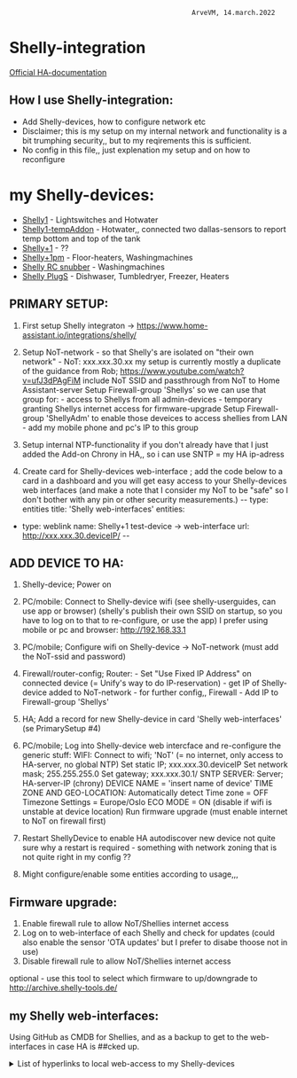                                                   ArveVM, 14.march.2022
# Shelly-integration
[Official HA-documentation](https://www.home-assistant.io/integrations/shelly/)



## How I use Shelly-integration:  
- Add Shelly-devices, how to configure network etc
- Disclaimer; this is my setup on my internal network and functionality is a bit trumphing security,, but to my reqirements this is sufficient.
- No config in this file,, just explenation my setup and on how to reconfigure

# my Shelly-devices:  
- [Shelly1](https://shelly.cloud/products/shelly-1-smart-home-automation-relay/) - Lightswitches and Hotwater
- [Shelly1-tempAddon](https://shop.shelly.cloud/temperature-sensor-addon-for-shelly-1-1pm-wifi-smart-home-automation) - Hotwater,, connected two dallas-sensors to report temp bottom and top of the tank
- [Shelly+1](https://shelly.cloud/shelly-plus-1/)  -  ??
- [Shelly+1pm](https://shelly.cloud/shelly-plus-1pm/) - Floor-heaters, Washingmachines
- [Shelly RC snubber](https://shop.shelly.cloud/rc-snubber-wifi-smart-home-automation?search=snubber&description=true) - Washingmachines
- [Shelly PlugS](https://shelly.cloud/products/shelly-plug-s-smart-home-automation-device/) - Dishwaser, Tumbledryer, Freezer, Heaters



## PRIMARY SETUP:
1. First setup Shelly integraton  ->  https://www.home-assistant.io/integrations/shelly/

2. Setup NoT-network - so that Shelly's are isolated on "their own network"
       - NoT: xxx.xxx.30.xx
   my setup is currently mostly a duplicate of the guidance from Rob; 
     https://www.youtube.com/watch?v=ufJ3dPAgFiM
   include NoT SSID and passthrough from NoT to Home Assistant-server
   Setup Firewall-group 'Shellys' so we can use that group for: 
            - access to Shellys from all admin-devices
            - temporary granting Shellys internet access for firmware-upgrade
   Setup Firewall-group 'ShellyAdm' to enable those deveices to access shellies from LAN
            - add my mobile phone and pc's IP to this group

3. Setup internal NTP-functionality if you don't already have that
     I just added the Add-on Chrony in HA,, so i can use SNTP = my HA ip-adress

4. Create card for Shelly-devices web-interface ; 
      add the code below to a card in a dashboard and you will get easy 
      access to your Shelly-devices web interfaces
      (and make a note that I consider my NoT to be "safe" so I don't bother 
      with any pin or other security measurements.)
--
type: entities
title: 'Shelly web-interfaces'
entities:
  - type: weblink
    name: Shelly+1 test-device  ->  web-interface
    url: http://xxx.xxx.30.deviceIP/
--



## ADD DEVICE TO HA:
1. Shelly-device; Power on

2. PC/mobile: Connect to Shelly-device wifi 
      (see shelly-userguides, can use app or browser)
      (shelly's publish their own SSID on startup, so you have to log
      on to that to re-configure, or use the app)
      I prefer using mobile or pc and browser: http://192.168.33.1

3. PC/mobile; Configure wifi on Shelly-device -> NoT-network (must add the NoT-ssid and password) 

4. Firewall/router-config; 
     Router:
       - Set "Use Fixed IP Address" on connected device (= Unify's way to do IP-reservation)
       - get IP of Shelly-device added to NoT-network - for further config,,
     Firewall
       - Add IP to Firewall-group 'Shellys'

5. HA; Add a record for new Shelly-device in card 'Shelly web-interfaces'    
     (se PrimarySetup #4)

6. PC/mobile; Log into Shelly-device web intercface and re-configure the generic stuff:
     WIFI:
       Connect to wifi; 'NoT'      (= no internet, only access to HA-server, no global NTP)
       Set static IP; xxx.xxx.30.deviceIP
       Set network mask; 255.255.255.0
       Set gateway;   xxx.xxx.30.1/
     SNTP SERVER:
       Server;        HA-server-IP  (chrony)
     DEVICE NAME = 'insert name of device'
     TIME ZONE AND GEO-LOCATION:
       Automatically detect Time zone = OFF
       Timezone Settings = Europe/Oslo
     ECO MODE = ON     (disable if wifi is unstable at device location)
     Run firmware upgrade (must enable internet to NoT on firewall first)

7. Restart ShellyDevice to enable HA autodiscover new device
     not quite sure why a restart is required - something with network zoning that is not quite right in my config ??

8. Might configure/enable some entities according to usage,,,


## Firmware upgrade:
1. Enable firewall rule to allow NoT/Shellies internet access
2. Log on to web-interface of each Shelly and check for updates
      (could also enable the sensor 'OTA updates' but I prefer to disabe thoose not in use)
3. Disable firewall rule to allow NoT/Shellies internet access

optional -   use this tool to select which firmware to up/downgrade to   http://archive.shelly-tools.de/


## my Shelly web-interfaces:
Using GitHub as CMDB for Shellies, and as a backup to get to the web-interfaces in case HA is ##cked up.

<details><summary>List of hyperlinks to local web-access to my Shelly-devices</summary>
<p>

| Name	|Type  | Description/purpose |
|-------|-------|----------| 
| [Laundry dryer]           (http://192.168.30.14/)  | ShellyPlug S | Solution = Laundry Dryer |
| [Bathroom2 heater puck]   (http://192.168.30.19/) | Shelly+1pm | Solution = Bathroom2 Heater |
| [Hotwater]                (http://192.168.30.20/) | Shelly1 | Solution = Hotwater temp |
| [Office heater]           (http://192.168.30.22/)  | ShellyPlug S | Solution = Office heater |
| [Kitchen heater](http://192.168.30.24/)  | ShellyPlug S | Solution = Office heater |
| [Laundry light puck](http://192.168.30.51/)  | Shelly+1 | Solution = Laundry |
| [Laundry heater puck](http://192.168.30.89/) | Shelly+1pm | Solution = Laundry Heater |
| [Laundry washer puck](http://192.168.30.188/)  | Shelly+1pm | Solution = Laundry Washer |
| [Livingroom switch S2](http://192.168.30.248/)  | ShellyPlug S | Solution = Livingroom |
| [Dishwasher](http://192.168.30.252/)  | ShellyPlug S | Solution = Dishwasher |
  

</p>
</details>
